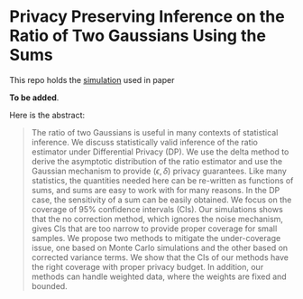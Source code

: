 # Privacy Preserving Inference on the Ratio of Two Gaussians Using the Sums

This repo holds the [simulation](simulation.ipynb) used in paper

**To be added**.

Here is the abstract:

> The ratio of two Gaussians is useful in many contexts of statistical inference.
We discuss statistically valid inference of the ratio
estimator under Differential Privacy (DP).
We use the delta method to derive the
asymptotic distribution of the ratio estimator and
use the Gaussian mechanism to provide $(\epsilon, \delta)$ privacy guarantees.
Like many statistics, the quantities
needed here can be re-written as functions of
sums, and sums are easy to work with for many reasons.
In the DP case, the sensitivity of a sum can
be easily obtained.
We focus on the coverage of
95\% confidence intervals (CIs).
Our simulations shows that the no correction method,
which ignores the noise mechanism, gives CIs
that are too narrow to provide proper coverage for small samples.
We propose two methods to mitigate the under-coverage issue, one based on Monte Carlo simulations
and the other based on corrected variance terms.
We show that the CIs of our methods have the right coverage with proper privacy budget.
In addition, our methods can handle weighted data,
where the weights are fixed and bounded.
